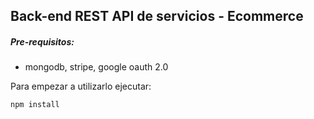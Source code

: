 ## Back-end REST API de servicios - Ecommerce

##### Pre-requisitos:
- mongodb, stripe, google oauth 2.0

Para empezar a utilizarlo ejecutar:

```
npm install
```